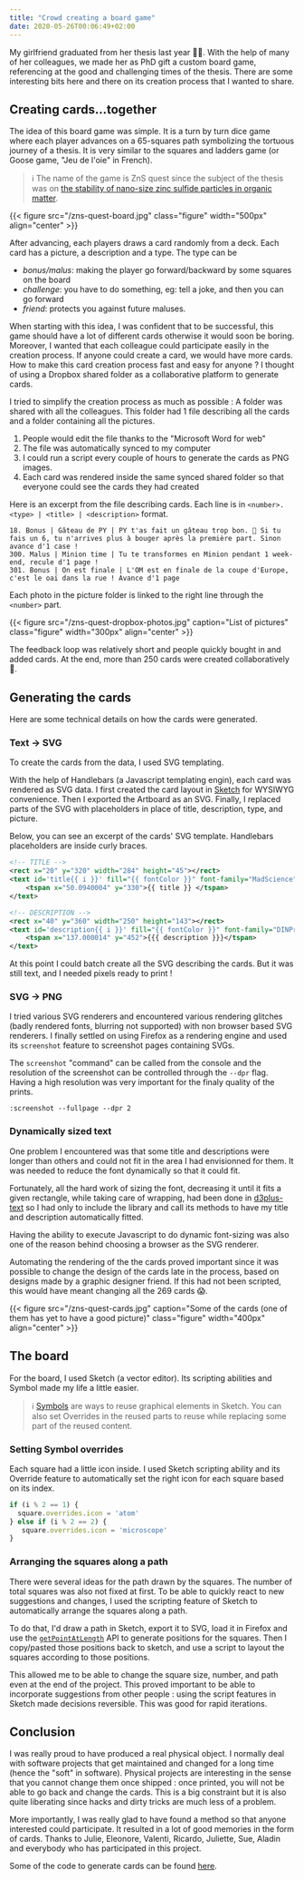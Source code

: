 ```yaml
---
title: "Crowd creating a board game"
date: 2020-05-26T00:06:49+02:00
---
```


My girlfriend graduated from her thesis last year 🚀😍. With the help of many of
her colleagues, we made her as PhD gift a custom board game, referencing at the
good and challenging times of the thesis. There are some interesting bits here
and there on its creation process that I wanted to share.

## Creating cards...together

The idea of this board game was simple. It is a turn by turn dice game where
each player advances on a 65-squares path symbolizing the tortuous journey of
a thesis. It is very similar to the squares and ladders game (or Goose game,
"Jeu de l'oie" in French).

> ℹ️ The name of the game is ZnS quest since the subject of the thesis was on [the stability of nano-size zinc sulfide particles in organic matter][thesis-link].

{{< figure src="/zns-quest-board.jpg" class="figure" width="500px" align="center" >}}

After advancing, each players draws a card randomly from a deck. Each card has
a picture, a description and a type. The type can be

* *bonus/malus*: making the player go forward/backward by some squares on the board
* *challenge*: you have to do something, eg: tell a joke, and then you can go forward
* *friend*: protects you against future maluses.

When starting with this idea, I was confident that to be successful, this game
should have a lot of different cards otherwise it would soon be boring.
Moreover, I wanted that each colleague could participate easily in the
creation process. If anyone could create a card, we would have more cards. How
to make this card creation process fast and easy for anyone ? I thought of using a Dropbox shared folder as a collaborative platform to generate cards.

I tried to simplify the creation process as much as possible : A folder was shared with all the colleagues. This folder had 1 file describing
all the cards and a folder containing all the pictures.

1. People would edit the file thanks to the "Microsoft Word for web"
2. The file was automatically synced to my computer
3. I could run a script every couple of hours to generate the cards as PNG
   images.
4. Each card was rendered inside the same synced shared folder so that
   everyone could see the cards they had created

Here is an excerpt from the file describing cards. Each line is in `<number>.
<type> | <title> | <description>` format.

```text
18. Bonus | Gâteau de PY | PY t'as fait un gâteau trop bon. 🎲 Si tu fais un 6, tu n'arrives plus à bouger après la première part. Sinon avance d'1 case ! 
300. Malus | Minion time | Tu te transformes en Minion pendant 1 week-end, recule d'1 page !
301. Bonus | On est finale | L'OM est en finale de la coupe d'Europe, c'est le oaï dans la rue ! Avance d'1 page
```

Each photo in the picture folder is linked to the right line through the `<number>`
part.

{{< figure src="/zns-quest-dropbox-photos.jpg" caption="List of pictures" class="figure" width="300px" align="center" >}}

The feedback loop was relatively short and people quickly bought in and added
cards. At the end, more than 250 cards were created collaboratively 🚀.

## Generating the cards

Here are some technical details on how the cards were generated.

### Text → SVG

To create the cards from the data, I used SVG templating.

With the help of Handlebars (a Javascript templating engin), each card was
rendered as SVG data. I first created the card layout in [Sketch][sketch] for WYSIWYG
convenience. Then I exported the Artboard as an SVG. Finally, I replaced parts
of the SVG with placeholders in place of title, description, type, and
picture.

Below, you can see an excerpt of the cards' SVG template. Handlebars placeholders
are inside curly braces.

```svg
<!-- TITLE -->
<rect x="20" y="320" width="284" height="45"></rect>
<text id='title{{ i }}' fill="{{ fontColor }}" font-family="MadScience" font-size="28" font-weight="normal">
    <tspan x="50.0940004" y="330">{{ title }} </tspan>
</text>

<!-- DESCRIPTION -->
<rect x="40" y="360" width="250" height="143"></rect>
<text id='description{{ i }}' fill="{{ fontColor }}" font-family="DINPro-Regular, DINPro" font-size="20" font-weight="normal">
    <tspan x="137.000014" y="452">{{{ description }}}</tspan>
</text>
```

At this point I could batch create all the SVG describing the cards.
But it was still text, and I needed pixels ready to print !

### SVG → PNG

I tried various SVG renderers and encountered various rendering glitches
(badly rendered fonts, blurring not supported) with non browser based SVG
renderers. I finally settled on using Firefox as a rendering engine and
used its `screenshot` feature to screenshot pages containing SVGs.

The `screenshot` "command" can be called from the console and the resolution
of the screenshot can be controlled through the `--dpr` flag. Having 
a high resolution was very important for the finaly quality of the
prints.

```text
:screenshot --fullpage --dpr 2
```

### Dynamically sized text

One problem I encountered was that some title and descriptions were
longer than others and could not fit in the area I had envisionned for them.
It was needed to reduce the font dynamically so that it could fit.

Fortunately, all the hard work of sizing the font, decreasing it until it fits
a given rectangle, while taking care of wrapping, had been done in
[d3plus-text][] so I had only to include the library and call its methods to
have my title and description automatically fitted.

Having the ability to execute Javascript to do dynamic font-sizing was also
one of the reason behind choosing a browser as the SVG renderer.

Automating the rendering of the the cards proved important since it was
possible to change the design of the cards late in the process, based on
designs made by a graphic designer friend. If this had not been scripted, this
would have meant changing all the 269 cards 😱.

{{< figure src="/zns-quest-cards.jpg" caption="Some of the cards (one of them has yet to have a good picture)" class="figure" width="400px" align="center" >}}

## The board

For the board, I used Sketch (a vector editor). Its scripting abilities and Symbol made my life a little easier.

> ℹ️ [Symbols][sketch-symbols] are ways to reuse graphical elements in Sketch. You can also set
>    Overrides in the reused parts to reuse while replacing some part of the
>    reused content.

### Setting Symbol overrides

Each square had a little icon inside. I used Sketch scripting ability and its
Override feature to automatically set the right icon for each square based on
its index.

```javascript
if (i % 2 == 1) {
  square.overrides.icon = 'atom'
} else if (i % 2 == 2) {
   square.overrides.icon = 'microscope'
}
```

### Arranging the squares along a path

There were several ideas for the path drawn by the squares. The number of
total squares was also not fixed at first. To be able to quickly react to new
suggestions and changes, I used the scripting feature of Sketch to
automatically arrange the squares along a path.

To do that, I'd draw a path in Sketch, export it to SVG, load it in Firefox
and use the [`getPointAtLength`][getPointAtLength] API to generate positions for the squares. Then
I copy/pasted those positions back to sketch, and use a script to layout
the squares according to those positions.

This allowed me to be able to change the square size, number, and path even at
the end of the project. This proved important to be able to incorporate
suggestions from other people : using the script features in Sketch made decisions
reversible. This was good for rapid iterations.

## Conclusion

I was really proud to have produced a real physical object. I normally deal
with software projects that get maintained and changed for a long time (hence
the "soft" in software). Physical projects are interesting in the sense that
you cannot change them once shipped : once printed, you will not be able to go
back and change the cards. This is a big constraint but it is also quite
liberating since hacks and dirty tricks are much less of a problem.

More importantly, I was really glad to have found a method so that anyone
interested could participate. It resulted in a lot of good memories in
the form of cards. Thanks to Julie, Eleonore, Valenti, Ricardo, Juliette,
Sue, Aladin and everybody who has participated in this project.

Some of the code to generate cards can be found [here][code].

[d3plus-text]: http://d3plus.org/examples/d3plus-text/resizing-text/
[getPointAtLength]: https://developer.mozilla.org/en-US/docs/Web/API/SVGGeometryElement/getPointAtLength
[code]: https://github.com/ptbrowne/znsquest
[Sketch]: https://www.sketch.com/
[sketch-symbols]: https://www.sketch.com/docs/symbols/
[thesis-link]: https://www.cerege.fr/fr/theses/maureen-le-bars

